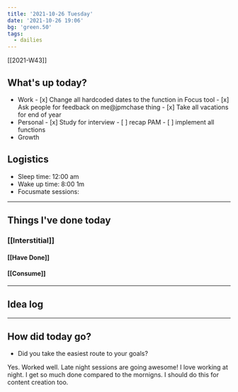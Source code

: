 ```yaml
---
title: '2021-10-26 Tuesday'
date: '2021-10-26 19:06'
bg: 'green.50'
tags:
  - dailies
---
```


[[2021-W43]]

## What's up today?

- Work - [x] Change all hardcoded dates to the function in Focus tool - [x] Ask people for feedback on me@jpmchase thing - [x] Take all vacations for end of year
- Personal - [x] Study for interview - [ ] recap PAM - [ ] implement all functions
- Growth

## Logistics

- Sleep time: 12:00 am
- Wake up time: 8:00 1m
- Focusmate sessions:

---

## Things I've done today

### [[Interstitial]]

#### [[Have Done]]

#### [[Consume]]

---

## Idea log

---

## How did today go?

- Did you take the easiest route to your goals?

Yes. Worked well. Late night sessions are going awesome! I love working at night. I get so much done compared to the mornigns. I should do this for content creation too.
